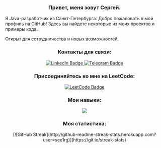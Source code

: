 <div align="center">
  <h3>Привет, меня зовут Сергей.</h3>
</div>

Я Java-разработчик из Санкт-Петербурга. Добро пожаловать в мой профиль на GitHub! Здесь вы найдете некоторые из моих проектов и примеры кода.

 Открыт для сотрудничества и новых возможностей.

 <div align="center">
  <h3>Контакты для связи:</h3>
</div>

<div align="center">
  <a href="https://www.linkedin.com/in/see1rg/">
    <img src="https://img.shields.io/badge/LinkedIn-blue?style=for-the-badge&logo=linkedin&logoColor=white" alt="LinkedIn Badge"/>
  </a>
  <a href="https://t.me/see1rg">
    <img src="https://img.shields.io/badge/Telegram-blue?style=for-the-badge&logo=telegram&logoColor=white" alt="Telegram Badge"/>
  </a>
</div>



<div align="center">
  <h3>Присоединяйтесь ко мне на LeetCode:</h3>
  <a href="https://leetcode.com/see1rg/">
    <img src="https://img.shields.io/badge/LeetCode-FFA116?style=for-the-badge&logo=leetcode&logoColor=white" alt="LeetCode Badge"/>
  </a>
</div>

<div align="center">
 <h3>Мои навыки:</h3>
   <a href="https://skillicons.dev">
    <img src="https://skillicons.dev/icons?i=java,git,docker,postgres,postman,spring,hibernate"/>
  </a>
</div>

<div align="center">
  <h3>Моя статистика:</h3>
[![GitHub Streak](http://github-readme-streak-stats.herokuapp.com?user=see1rg)](https://git.io/streak-stats)
</div>
